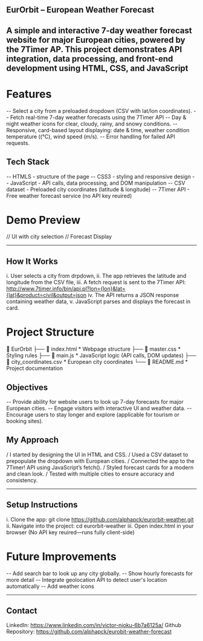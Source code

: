 ## EurOrbit – European Weather Forecast

A simple and interactive 7-day weather forecast website for major European cities, powered by the 7Timer AP. 
This project demonstrates API integration, data processing, and front-end development using HTML, CSS, and JavaScript
-----------

# Features
-- Select a city from a preloaded dropdown (CSV with lat/lon coordinates).
-- Fetch real-time 7-day weather forecasts using the 7Timer API
-- Day & night weather icons for clear, cloudy, rainy, and snowy conditions.
-- Responsive, card-based layout displaying: date & time, weather condition temperature ((°C), wind speed (m/s).
-- Error handling for failed API requests.


## Tech Stack
-- HTMLS - structure of the page
-- CSS3 - styling and responsive design
-- JavaScript - API calls, data processing, and DOM manipulation
-- CSV dataset - Preloaded city coordinates (latitude & longitude)
-- 7Timer API - Free weather forecast service (no API key reuired)

# Demo Preview
// UI with city selection
// Forecast Display

-----------------

## How It Works
i. User selects a city from drpdown,
ii. The app retrieves the latitude and longitude from the CSV file,
iii. A fetch request is sent to the 7Timer API: http://www.7timer.info/bin/api.pl?lon={lon}&lat={lat}&product=civil&output=json
iv. The API returns a JSON response containing weather data,
v. JavaScript parses and displays the forecast in card.

# Project Structure

📁 EurOrbit
 ├── 📄 index.html           * Webpage structure
 ├── 📄 master.css           * Styling rules
 ├── 📄 main.js              * JavaScript logic (API calls, DOM updates)
 ├── 📄 city_coordinates.csv * European city coordinates
 └── 📄 README.md            * Project documentation

 ## Objectives

 -- Provide ability for website users to look up 7-day forecasts for major European cities.
 -- Engage visitors with interactive UI and weather data.
 -- Encourage users to stay longer and explore (applicable for tourism or booking sites).


 ## My Approach

/ I started by designing the UI in HTML and CSS.
/ Used a CSV dataset to prepopulate the dropdown with European cities.
/ Connected the app to the 7Timer! API using JavaScript’s fetch().
/ Styled forecast cards for a modern and clean look.
/ Tested with multiple cities to ensure accuracy and consistency.


-------------------

## Setup Instructions

i. Clone the app: git clone https://github.com/alphapck/eurorbit-weather.git
ii. Navigate into the project: cd eurorbit-weather
iii. Open index.html in your browser (No API key reuired—runs fully client-side)


# Future Improvements

-- Add search bar to look up any city globally.
-- Show hourly forecasts for more detail
-- Integrate geolocation API to detect user's location automatically
-- Add weather icons


-------------------

## Contact
LinkedIn: https://www.linkedin.com/in/victor-njoku-6b7a6125a/
Github Repository: https://github.com/alphapck/eurobit-weather-forecast
